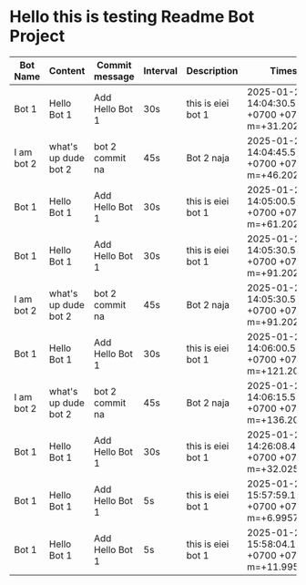 # Hello this is testing Readme Bot Project

| Bot Name | Content | Commit message | Interval | Description | Timestamp
|-|-|-|-|-|-
|Bot 1|Hello Bot 1|Add Hello Bot 1|30s|this is eiei bot 1|2025-01-25 14:04:30.514561375 +0700 +07 m=+31.202406751
|I am bot 2|what's up dude bot 2|bot 2 commit na|45s|Bot 2 naja|2025-01-25 14:04:45.514440917 +0700 +07 m=+46.202395876
|Bot 1|Hello Bot 1|Add Hello Bot 1|30s|this is eiei bot 1|2025-01-25 14:05:00.514356417 +0700 +07 m=+61.202421501
|Bot 1|Hello Bot 1|Add Hello Bot 1|30s|this is eiei bot 1|2025-01-25 14:05:30.514110167 +0700 +07 m=+91.202394834
|I am bot 2|what's up dude bot 2|bot 2 commit na|45s|Bot 2 naja|2025-01-25 14:05:30.514132292 +0700 +07 m=+91.202417126
|Bot 1|Hello Bot 1|Add Hello Bot 1|30s|this is eiei bot 1|2025-01-25 14:06:00.513912083 +0700 +07 m=+121.202416209
|I am bot 2|what's up dude bot 2|bot 2 commit na|45s|Bot 2 naja|2025-01-25 14:06:15.513795042 +0700 +07 m=+136.202409251
|Bot 1|Hello Bot 1|Add Hello Bot 1|30s|this is eiei bot 1|2025-01-25 14:26:08.460693709 +0700 +07 m=+32.025266335
|Bot 1|Hello Bot 1|Add Hello Bot 1|5s|this is eiei bot 1|2025-01-25 15:57:59.177383875 +0700 +07 m=+6.995741626
|Bot 1|Hello Bot 1|Add Hello Bot 1|5s|this is eiei bot 1|2025-01-25 15:58:04.177236042 +0700 +07 m=+11.995744459
